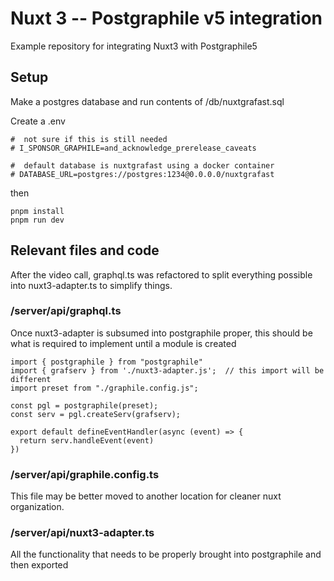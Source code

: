 # Nuxt 3 -- Postgraphile v5 integration

Example repository for integrating Nuxt3 with Postgraphile5

## Setup
Make a postgres database and run contents of /db/nuxtgrafast.sql

Create a .env
```
#  not sure if this is still needed
# I_SPONSOR_GRAPHILE=and_acknowledge_prerelease_caveats

#  default database is nuxtgrafast using a docker container
# DATABASE_URL=postgres://postgres:1234@0.0.0.0/nuxtgrafast
```
then
```
pnpm install
pnpm run dev
```

## Relevant files and code
After the video call, graphql.ts was refactored to split everything possible into nuxt3-adapter.ts to simplify things.

### /server/api/graphql.ts
Once nuxt3-adapter is subsumed into postgraphile proper, this should be what is required to implement until a module is created
```
import { postgraphile } from "postgraphile"
import { grafserv } from './nuxt3-adapter.js';  // this import will be different
import preset from "./graphile.config.js";
  
const pgl = postgraphile(preset);
const serv = pgl.createServ(grafserv);

export default defineEventHandler(async (event) => {
  return serv.handleEvent(event)  
})
```
### /server/api/graphile.config.ts
This file may be better moved to another location for cleaner nuxt organization.

### /server/api/nuxt3-adapter.ts
All the functionality that needs to be properly brought into postgraphile and then exported

